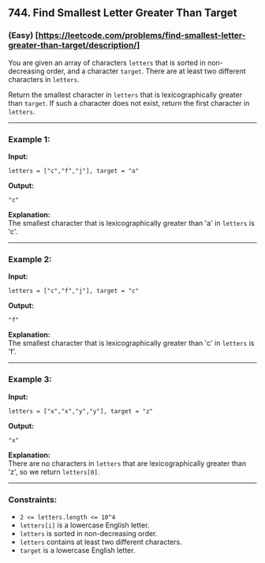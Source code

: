 ## 744. Find Smallest Letter Greater Than Target

### (Easy) [https://leetcode.com/problems/find-smallest-letter-greater-than-target/description/]

You are given an array of characters `letters` that is sorted in non-decreasing order, and a character `target`. There are at least two different characters in `letters`.

Return the smallest character in `letters` that is lexicographically greater than `target`. If such a character does not exist, return the first character in `letters`.

---

### Example 1:

**Input:**  
```plaintext
letters = ["c","f","j"], target = "a"
```
**Output:**  
```plaintext
"c"
```
**Explanation:**  
The smallest character that is lexicographically greater than 'a' in `letters` is 'c'.

---

### Example 2:

**Input:**  
```plaintext
letters = ["c","f","j"], target = "c"
```
**Output:**  
```plaintext
"f"
```
**Explanation:**  
The smallest character that is lexicographically greater than 'c' in `letters` is 'f'.

---

### Example 3:

**Input:**  
```plaintext
letters = ["x","x","y","y"], target = "z"
```
**Output:**  
```plaintext
"x"
```
**Explanation:**  
There are no characters in `letters` that are lexicographically greater than 'z', so we return `letters[0]`.

---

### Constraints:
- `2 <= letters.length <= 10^4`
- `letters[i]` is a lowercase English letter.
- `letters` is sorted in non-decreasing order.
- `letters` contains at least two different characters.
- `target` is a lowercase English letter.
